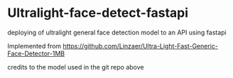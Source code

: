 # Ultralight-face-detect-fastapi
deploying of ultralight general face detection model to an API using fastapi


Implemented from https://github.com/Linzaer/Ultra-Light-Fast-Generic-Face-Detector-1MB

credits to the model used in the git repo above
